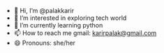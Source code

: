 - 👋 Hi, I’m @palakkarir
- 👀 I’m interested in exploring tech world
- 🌱 I’m currently learning python
- 📫 How to reach me gmail: karirpalak@gmail.com
- 😄 Pronouns: she/her
  

<!---
palakkarir/palakkarir is a ✨ special ✨ repository because its `README.md` (this file) appears on your GitHub profile.
You can click the Preview link to take a look at your changes.
--->

